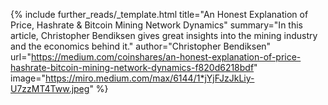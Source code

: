 {%
  include further_reads/_template.html
  title="An Honest Explanation of Price, Hashrate & Bitcoin Mining Network Dynamics"
  summary="In this article, Christopher Bendiksen gives great insights into the mining industry and the economics behind it."
  author="Christopher Bendiksen"
  url="https://medium.com/coinshares/an-honest-explanation-of-price-hashrate-bitcoin-mining-network-dynamics-f820d6218bdf"
  image="https://miro.medium.com/max/6144/1*jYjFJzJkLiy-U7zzMT4Tww.jpeg"
%}
